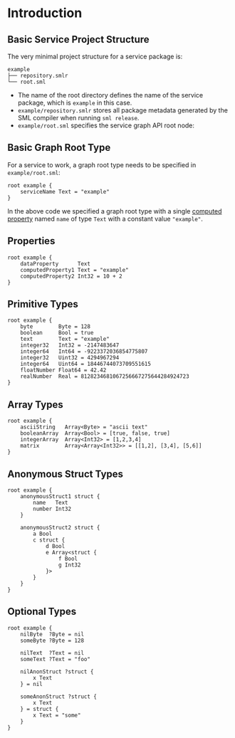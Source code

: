 # Introduction

## Basic Service Project Structure

The very minimal project structure for a service package is:
```
example
├── repository.smlr
└── root.sml
```
- The name of the root directory defines the name of the service package, which is `example` in this case.
- `example/repository.smlr` stores all package metadata generated by the SML compiler when running `sml release`.
- `example/root.sml` specifies the service graph API root node:

## Basic Graph Root Type

For a service to work, a graph root type needs to be specified in `example/root.sml`:
```
root example {
	serviceName Text = "example"
}
```
In the above code we specified a graph root type with a single [computed property](#properties) named `name` of type `Text` with a constant value `"example"`.

## Properties

```
root example {
	dataProperty      Text
	computedProperty1 Text = "example"
	computedProperty2 Int32 = 10 + 2
}
```

## Primitive Types

```
root example {
	byte        Byte = 128
	boolean     Bool = true
	text        Text = "example"
	integer32   Int32 = -2147483647
	integer64   Int64 = -9223372036854775807
	integer32   Uint32 = 4294967294
	integer64   Uint64 = 18446744073709551615
	floatNumber Float64 = 42.42
	realNumber  Real = 8128234681067256667275644284924723
}
```

## Array Types

```
root example {
	asciiString   Array<Byte> = "ascii text"
	booleanArray  Array<Bool> = [true, false, true]
	integerArray  Array<Int32> = [1,2,3,4]
	matrix        Array<Array<Int32>> = [[1,2], [3,4], [5,6]]
}
```

## Anonymous Struct Types

```
root example {
	anonymousStruct1 struct {
		name   Text
		number Int32
	}

	anonymousStruct2 struct {
		a Bool
		c struct {
			d Bool
			e Array<struct {
				f Bool
				g Int32
			}>
		}
	}
}
```

## Optional Types

```
root example {
	nilByte  ?Byte = nil
	someByte ?Byte = 128
	
	nilText  ?Text = nil
	someText ?Text = "foo"

	nilAnonStruct ?struct {
		x Text
	} = nil

	someAnonStruct ?struct {
		x Text
	} = struct {
		x Text = "some"
	}
}
```
